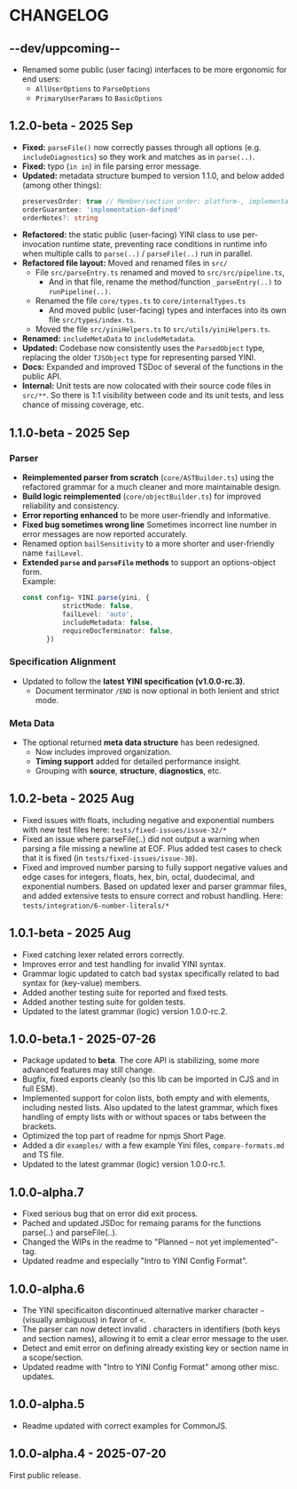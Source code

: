 # CHANGELOG

## --dev/uppcoming--
- Renamed some public (user facing) interfaces to be more ergonomic for end users:
  * `AllUserOptions` to `ParseOptions`
  * `PrimaryUserParams` to `BasicOptions`

## 1.2.0-beta - 2025 Sep
- **Fixed:** `parseFile()` now correctly passes through all options (e.g. `includeDiagnostics`) so they work and matches as in `parse(..)`.
- **Fixed:** typo (`in in`) in file parsing error message.
- **Updated:** metadata structure bumped to version 1.1.0, and below added (among other things):
    ```ts
    preservesOrder: true // Member/section order: platform-, implementation-, and language-specific. Not mandated by the YINI spec.
    orderGuarantee: 'implementation-defined'
    orderNotes?: string
    ```
- **Refactored:** the static public (user-facing) YINI class to use per-invocation runtime state, preventing race conditions in runtime info when multiple calls to `parse(..)` / `parseFile(..)` run in parallel.
- **Refactored file layout:** Moved and renamed files in `src/`
  * File `src/parseEntry.ts` renamed and moved to `src/src/pipeline.ts`, 
      - And in that file, rename the method/function `_parseEntry(..)` to `runPipeline(..)`.
  * Renamed the file `core/types.ts` to `core/internalTypes.ts`
      - And moved public (user-facing) types and interfaces into its own file `src/types/index.ts`.
  * Moved the file `src/yiniHelpers.ts` to `src/utils/yiniHelpers.ts`.
- **Renamed:** `includeMetaData` to `includeMetadata`.
- **Updated:** Codebase now consistently uses the `ParsedObject` type,
replacing the older `TJSObject` type for representing parsed YINI.
- **Docs:** Expanded and improved TSDoc of several of the functions in the public API.
- **Internal:** Unit tests are now colocated with their source code files in `src/**`. So there is 1:1 visibility between code and its unit tests, and less chance of missing coverage, etc.

## 1.1.0-beta - 2025 Sep
### Parser
- **Reimplemented parser from scratch** (`core/ASTBuilder.ts`) using the refactored grammar for a much cleaner and more maintainable design.  
- **Build logic reimplemented** (`core/objectBuilder.ts`) for improved reliability and consistency.  
- **Error reporting enhanced** to be more user-friendly and informative.  
- **Fixed bug sometimes wrong line** Sometimes incorrect line number in error messages are now reported accurately.
- Renamed option `bailSensitivity` to a more shorter and user-friendly name `failLevel`.
- **Extended `parse` and `parseFile` methods** to support an options-object form.  
  Example:
  ```ts
  const config= YINI.parse(yini, {
            strictMode: false,
            failLevel: 'auto',
            includeMetadata: false,
            requireDocTerminator: false,
        })  
  ```  
### Specification Alignment
- Updated to follow the **latest YINI specification (v1.0.0-rc.3)**.  
  - Document terminator `/END` is now optional in both lenient and strict mode.
### Meta Data
- The optional returned **meta data structure** has been redesigned.  
  - Now includes improved organization.  
  - **Timing support** added for detailed performance insight.
  - Grouping with **source**, **structure**, **diagnostics**, etc.

## 1.0.2-beta - 2025 Aug
- Fixed issues with floats, including negative and exponential numbers with new test files here: `tests/fixed-issues/issue-32/*`
- Fixed an issue where parseFile(..) did not output a warning when parsing a file missing a newline at EOF. Plus added test cases to check that it is fixed (in `tests/fixed-issues/issue-30`).
- Fixed and improved number parsing to fully support negative values and edge cases for integers, floats, hex, bin, octal, duodecimal, and exponential numbers. Based on updated lexer and parser grammar files, and added extensive tests to ensure correct and robust handling. Here: `tests/integration/6-number-literals/*`

## 1.0.1-beta - 2025 Aug
- Fixed catching lexer related errors correctly.
- Improves error and test handling for invalid YINI syntax.
- Grammar logic updated to catch bad systax specifically related to bad syntax for (key-value) members.
- Added another testing suite for reported and fixed tests.
- Added another testing suite for golden tests.
- Updated to the latest grammar (logic) version 1.0.0-rc.2.

## 1.0.0-beta.1 - 2025-07-26
- Package updated to **beta**. The core API is stabilizing, some more advanced features may still change.
- Bugfix, fixed exports cleanly (so this lib can be imported in CJS and in full ESM).
- Implemented support for colon lists, both empty and with elements, including nested lists. Also updated to the latest grammar, which fixes handling of empty lists with or without spaces or tabs between the brackets.
- Optimized the top part of readme for npmjs Short Page.
- Added a dir `examples/` with a few example Yini files, `compare-formats.md` and TS file.
- Updated to the latest grammar (logic) version 1.0.0-rc.1.

## 1.0.0-alpha.7
- Fixed serious bug that on error did exit process.
- Pached and updated JSDoc for remaing params for the functions parse(..) and parseFile(..).
- Changed the WIPs in the readme to "Planned – not yet implemented"-tag.
- Updated readme and especially "Intro to YINI Config Format".

## 1.0.0-alpha.6
- The YINI specificaiton discontinued alternative marker character `~` (visually ambiguous) in favor of `<`.
- The parser can now detect invalid . characters in identifiers (both keys and section names), allowing it to emit a clear error message to the user.
- Detect and emit error on defining already existing key or section name in a scope/section.
- Updated readme with "Intro to YINI Config Format" among other misc. updates.

## 1.0.0-alpha.5
- Readme updated with correct examples for CommonJS.

## 1.0.0-alpha.4 - 2025-07-20

First public release.